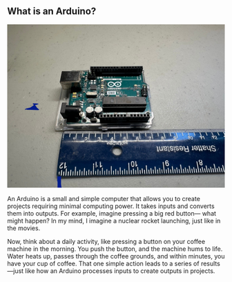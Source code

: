 ## What is an Arduino? 
<img src="/imagesv1/arduino.jpg" alt="arduino-hardware" width="800px">
<p>
  An Arduino is a small and simple computer that allows you to create projects requiring minimal computing power. It takes inputs and converts them into outputs. For example, imagine pressing a big red button—   
  what might happen? In my mind, I imagine a nuclear rocket launching, just like in the movies. 
</p>
<p>
  Now, think about a daily activity, like pressing a button on your coffee machine in the morning. You push the button, and the machine hums to life. Water heats up, passes through the coffee grounds, and within minutes, you have your cup of coffee. That one simple action leads to a series of results—just like how an Arduino processes inputs to create outputs in projects.
</p>



